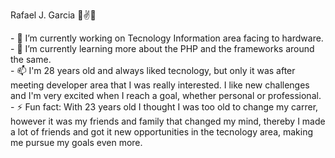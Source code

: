 Rafael J. Garcia 👋✌🚀

<!--
**rafajunior1992/rafajunior1992** is a ✨ _special_ ✨ repository because its `README.md` (this file) appears on your GitHub profile. --!>

- 🔭 I’m currently working on Tecnology Information area facing to hardware.<br>

- 🌱 I’m currently learning more about the PHP and the frameworks around the same.<br>

- 📫 I'm 28 years old and always liked tecnology, but only it was after meeting developer area that I was really interested. I like new challenges and I'm very excited when I reach a goal, whether personal or professional.<br>

- ⚡ Fun fact: With 23 years old I thought I was too old to change my carrer, however it was my friends and family that changed my mind, thereby I made a lot of friends and got it new opportunities in the tecnology area, making me pursue my goals even more.
